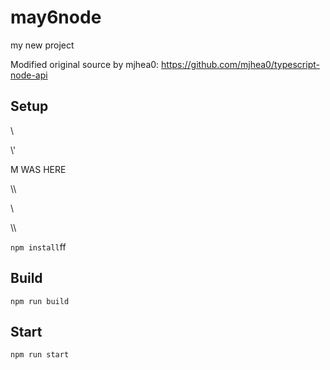 # may6node

my new project

Modified original source by mjhea0: https://github.com/mjhea0/typescript-node-api

## Setup

















































\













































\\\'









M WAS HERE

















































\\\

































\\








\\\






























`npm install`ff












## Build







`npm run build`





## Start

`npm run start`


